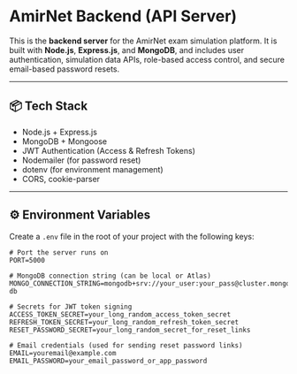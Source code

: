 # AmirNet Backend (API Server)

This is the **backend server** for the AmirNet exam simulation platform. It is built with **Node.js**, **Express.js**, and **MongoDB**, and includes user authentication, simulation data APIs, role-based access control, and secure email-based password resets.

---

## 📦 Tech Stack

- Node.js + Express.js
- MongoDB + Mongoose
- JWT Authentication (Access & Refresh Tokens)
- Nodemailer (for password reset)
- dotenv (for environment management)
- CORS, cookie-parser

---

## ⚙️ Environment Variables

Create a `.env` file in the root of your project with the following keys:

```env
# Port the server runs on
PORT=5000

# MongoDB connection string (can be local or Atlas)
MONGO_CONNECTION_STRING=mongodb+srv://your_user:your_pass@cluster.mongodb.net/amirnet-db

# Secrets for JWT token signing
ACCESS_TOKEN_SECRET=your_long_random_access_token_secret
REFRESH_TOKEN_SECRET=your_long_random_refresh_token_secret
RESET_PASSWORD_SECRET=your_long_random_secret_for_reset_links

# Email credentials (used for sending reset password links)
EMAIL=youremail@example.com
EMAIL_PASSWORD=your_email_password_or_app_password
